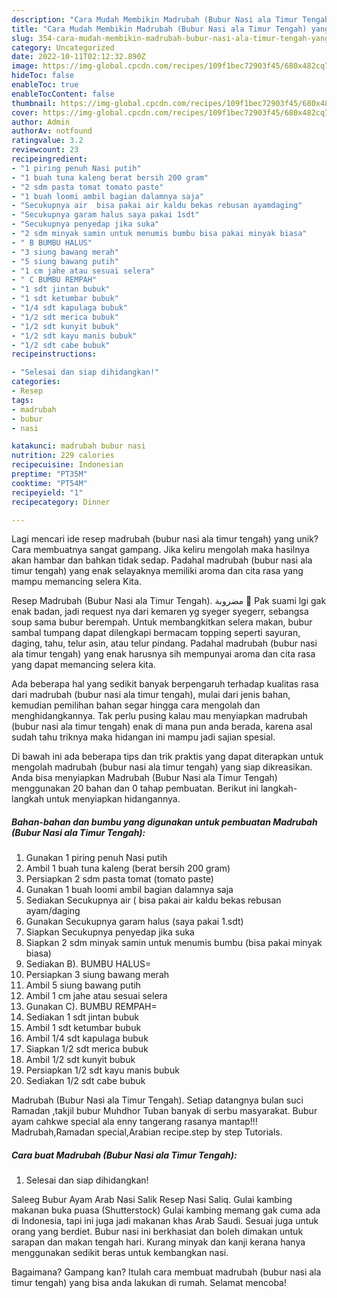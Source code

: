 ```yaml
---
description: "Cara Mudah Membikin Madrubah (Bubur Nasi ala Timur Tengah) yang Mantap"
title: "Cara Mudah Membikin Madrubah (Bubur Nasi ala Timur Tengah) yang Mantap"
slug: 354-cara-mudah-membikin-madrubah-bubur-nasi-ala-timur-tengah-yang-mantap
category: Uncategorized
date: 2022-10-11T02:12:32.890Z
image: https://img-global.cpcdn.com/recipes/109f1bec72903f45/680x482cq70/madrubah-bubur-nasi-ala-timur-tengah-foto-resep-utama.jpg
hideToc: false
enableToc: true
enableTocContent: false
thumbnail: https://img-global.cpcdn.com/recipes/109f1bec72903f45/680x482cq70/madrubah-bubur-nasi-ala-timur-tengah-foto-resep-utama.jpg
cover: https://img-global.cpcdn.com/recipes/109f1bec72903f45/680x482cq70/madrubah-bubur-nasi-ala-timur-tengah-foto-resep-utama.jpg
author: Admin
authorAv: notfound
ratingvalue: 3.2
reviewcount: 23
recipeingredient:
- "1 piring penuh Nasi putih"
- "1 buah tuna kaleng berat bersih 200 gram"
- "2 sdm pasta tomat tomato paste"
- "1 buah loomi ambil bagian dalamnya saja"
- "Secukupnya air  bisa pakai air kaldu bekas rebusan ayamdaging"
- "Secukupnya garam halus saya pakai 1sdt"
- "Secukupnya penyedap jika suka"
- "2 sdm minyak samin untuk menumis bumbu bisa pakai minyak biasa"
- " B BUMBU HALUS"
- "3 siung bawang merah"
- "5 siung bawang putih"
- "1 cm jahe atau sesuai selera"
- " C BUMBU REMPAH"
- "1 sdt jintan bubuk"
- "1 sdt ketumbar bubuk"
- "1/4 sdt kapulaga bubuk"
- "1/2 sdt merica bubuk"
- "1/2 sdt kunyit bubuk"
- "1/2 sdt kayu manis bubuk"
- "1/2 sdt cabe bubuk"
recipeinstructions:

- "Selesai dan siap dihidangkan!"
categories:
- Resep
tags:
- madrubah
- bubur
- nasi

katakunci: madrubah bubur nasi 
nutrition: 229 calories
recipecuisine: Indonesian
preptime: "PT35M"
cooktime: "PT54M"
recipeyield: "1"
recipecategory: Dinner

---
```





Lagi mencari ide resep madrubah (bubur nasi ala timur tengah) yang unik? Cara membuatnya sangat gampang. Jika keliru mengolah maka hasilnya akan hambar dan bahkan tidak sedap. Padahal madrubah (bubur nasi ala timur tengah) yang enak selayaknya memiliki aroma dan cita rasa yang mampu memancing selera Kita.





Resep Madrubah (Bubur Nasi ala Timur Tengah). مضروبة 🍲 Pak suami lgi gak enak badan, jadi request nya dari kemaren yg syeger syegerr, sebangsa soup sama bubur berempah. Untuk membangkitkan selera makan, bubur sambal tumpang dapat dilengkapi bermacam topping seperti sayuran, daging, tahu, telur asin, atau telur pindang. Padahal madrubah (bubur nasi ala timur tengah) yang enak harusnya sih mempunyai aroma dan cita rasa yang dapat memancing selera kita.

Ada beberapa hal yang sedikit banyak berpengaruh terhadap kualitas rasa dari madrubah (bubur nasi ala timur tengah), mulai dari jenis bahan, kemudian pemilihan bahan segar hingga cara mengolah dan menghidangkannya. Tak perlu pusing kalau mau menyiapkan madrubah (bubur nasi ala timur tengah) enak di mana pun anda berada, karena asal sudah tahu triknya maka hidangan ini mampu jadi sajian spesial.






Di bawah ini ada beberapa tips dan trik praktis yang dapat diterapkan untuk mengolah madrubah (bubur nasi ala timur tengah) yang siap dikreasikan. Anda bisa menyiapkan Madrubah (Bubur Nasi ala Timur Tengah) menggunakan 20 bahan dan 0 tahap pembuatan. Berikut ini langkah-langkah untuk menyiapkan hidangannya.

<!--inarticleads1-->

##### Bahan-bahan dan bumbu yang digunakan untuk pembuatan Madrubah (Bubur Nasi ala Timur Tengah):

1. Gunakan 1 piring penuh Nasi putih
1. Ambil 1 buah tuna kaleng (berat bersih 200 gram)
1. Persiapkan 2 sdm pasta tomat (tomato paste)
1. Gunakan 1 buah loomi ambil bagian dalamnya saja
1. Sediakan Secukupnya air ( bisa pakai air kaldu bekas rebusan ayam/daging
1. Gunakan Secukupnya garam halus (saya pakai 1.sdt)
1. Siapkan Secukupnya penyedap jika suka
1. Siapkan 2 sdm minyak samin untuk menumis bumbu (bisa pakai minyak biasa)
1. Sediakan  B). BUMBU HALUS=
1. Persiapkan 3 siung bawang merah
1. Ambil 5 siung bawang putih
1. Ambil 1 cm jahe atau sesuai selera
1. Gunakan  C). BUMBU REMPAH=
1. Sediakan 1 sdt jintan bubuk
1. Ambil 1 sdt ketumbar bubuk
1. Ambil 1/4 sdt kapulaga bubuk
1. Siapkan 1/2 sdt merica bubuk
1. Ambil 1/2 sdt kunyit bubuk
1. Persiapkan 1/2 sdt kayu manis bubuk
1. Sediakan 1/2 sdt cabe bubuk


Madrubah (Bubur Nasi ala Timur Tengah). Setiap datangnya bulan suci Ramadan ,takjil bubur Muhdhor Tuban banyak di serbu masyarakat. Bubur ayam cahkwe special ala enny tangerang rasanya mantap!!! Madrubah,Ramadan special,Arabian recipe.step by step Tutorials. 

<!--inarticleads2-->

##### Cara buat Madrubah (Bubur Nasi ala Timur Tengah):


1. Selesai dan siap dihidangkan!

Saleeg Bubur Ayam Arab Nasi Salik Resep Nasi Saliq. Gulai kambing makanan buka puasa (Shutterstock) Gulai kambing memang gak cuma ada di Indonesia, tapi ini juga jadi makanan khas Arab Saudi. Sesuai juga untuk orang yang berdiet. Bubur nasi ini berkhasiat dan boleh dimakan untuk sarapan dan makan tengah hari. Kurang minyak dan kanji kerana hanya menggunakan sedikit beras untuk kembangkan nasi. 

Bagaimana? Gampang kan? Itulah cara membuat madrubah (bubur nasi ala timur tengah) yang bisa anda lakukan di rumah. Selamat mencoba!
